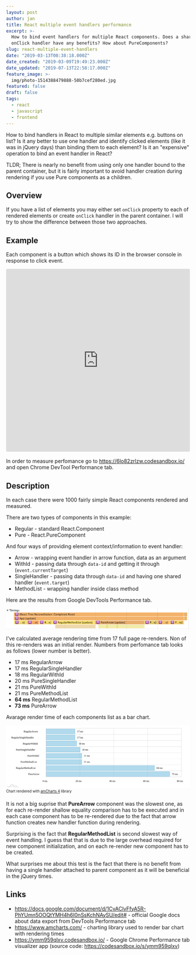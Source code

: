 ```yaml
---
layout: post
author: jan
title: React multiple event handlers performance
excerpt: >-
  How to bind event handlers for multiple React components. Does a shared
  onClick handler have any benefits? How about PureComponents?
slug: react-multiple-event-handlers
date: "2019-03-13T08:38:18.000Z"
date_created: "2019-03-09T19:49:23.000Z"
date_updated: "2019-07-13T22:58:17.000Z"
feature_image: >-
  img/photo-1514388479888-50b7cef280ed.jpg
featured: false
draft: false
tags:
  - react
  - javascript
  - frontend
---
```


How to bind handlers in React to multiple similar elements e.g. buttons on list?
Is it any better to use one handler and identify clicked elements (like it was in jQuery days) than binding them to each element?
Is it an "expensive" operation to bind an event handler in React?

TLDR; There is nearly no benefit from using only one handler bound to the parent container, but it is fairly important to avoid handler creation during rendering if you use Pure components as a children.

## Overview

If you have a list of elements you may either set `onClick` property to each of rendered elements or create `onClick` handler in the parent container.
I will try to show the difference between those two approaches.

## Example

Each component is a button which shows its ID in the browser console in response to click event.

<iframe src="https://codesandbox.io/embed/6lo82zrlzw?fontsize=14&view=preview" style="width:100%; height:500px; border:0; border-radius: 4px; overflow:hidden;" sandbox="allow-modals allow-forms allow-popups allow-scripts allow-same-origin"></iframe>

In order to measure perfomance go to https://6lo82zrlzw.codesandbox.io/ and open Chrome DevTool Performance tab.

## Description

In each case there were 1000 fairly simple React components rendered and measured.

There are two types of components in this example:

- Regular - standard React.Component
- Pure - React.PureComponent

And four ways of providing element context/information to event handler:

- Arrow - wrapping event handler in arrow function, data as an argument
- WithId - passing data through `data-id` and getting it through (`event.currentTarget`)
- SingleHandler - passing data through `data-id` and having one shared handler (`event.target`)
- MethodList - wrapping handler inside class method

Here are the results from Google DevTools Performance tab.

![react-handlers-performance](img/react-handlers-performance.png)

I've calculated average rendering time from 17 full page re-renders. Non of this re-renders was an initial render.
Numbers from perfomance tab looks as follows (lower number is better).

- 17 ms RegularArrow
- 17 ms RegularSingleHandler
- 18 ms RegularWithId
- 20 ms PureSingleHandler
- 21 ms PureWithId
- 21 ms PureMethodList
- **64 ms** RegularMethodList
- **73 ms** PureArrow

Avarage render time of each components list as a bar chart.

![react-multiple-handlers](img/react-multiple-handlers.svg)
<small><sup>Chart rendered with <a href="https://www.amcharts.com/">amCharts 4</a> library</sup></small>

It is not a big suprise that **PureArrow** component was the slowest one, as for each re-render shallow equality comparison has to be executed and in each case component has to be re-rendered due to the fact that arrow function creates new handler function during rendering.

Surprising is the fact that **RegularMethodList** is second slowest way of event handling. I guess that that is due to the large overhead required for new component initialization, and on each re-render new component has to be created.

What surprises me about this test is the fact that there is no benefit from having a single handler attached to parent component as it will be beneficial in the jQuery times.

## Links

- https://docs.google.com/document/d/1CvAClvFfyA5R-PhYUmn5OOQtYMH4h6I0nSsKchNAySU/edit# - official Google docs about data export from DevTools Performance tab
- https://www.amcharts.com/ - charting library used to render bar chart with rendering times
- https://ymm959qlxv.codesandbox.io/ - Google Chrome Performance tab visualizer app (source code: https://codesandbox.io/s/ymm959qlxv)
